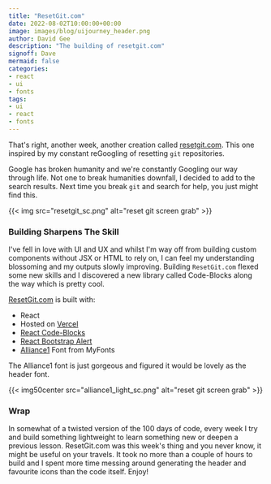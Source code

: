 ```yaml
---
title: "ResetGit.com"
date: 2022-08-02T10:00:00+00:00
image: images/blog/uijourney_header.png
author: David Gee
description: "The building of resetgit.com"
signoff: Dave
mermaid: false
categories: 
- react
- ui
- fonts
tags:
- ui
- react
- fonts
---
```


That's right, another week, another creation called [resetgit.com](https://resetgit.com). This one inspired by my constant reGoogling of resetting `git` repositories. 

Google has broken humanity and we're constantly Googling our way through life. Not one to break humanities downfall, I decided to add to the search results. Next time you break `git` and search for help, you just might find this.

{{< img src="resetgit_sc.png" alt="reset git screen grab" >}}
</br>

### Building Sharpens The Skill

I've fell in love with UI and UX and whilst I'm way off from building custom components without JSX or HTML to rely on, I can feel my understanding blossoming and my outputs slowly improving. Building `ResetGit.com` flexed some new skills and I discovered a new library called Code-Blocks along the way which is pretty cool.

[ResetGit.com](https://resetgit.com) is built with:

- React
- Hosted on [Vercel](https://vercel.com)
- [React Code-Blocks](https://github.com/rajinwonderland/react-code-blocks)
- [React Bootstrap Alert](https://react-bootstrap.github.io/components/alerts/)
- [Alliance1](https://www.myfonts.com/products/1-light-alliance-458502) Font from MyFonts

The Alliance1 font is just gorgeous and figured it would be lovely as the header font. 

{{< img50center src="alliance1_light_sc.png" alt="reset git screen grab" >}}


### Wrap

In somewhat of a twisted version of the 100 days of code, every week I try and build something lightweight to learn something new or deepen a previous lesson. ResetGit.com was this week's thing and you never know, it might be useful on your travels. It took no more than a couple of hours to build and I spent more time messing around generating the header and favourite icons than the code itself. Enjoy!


